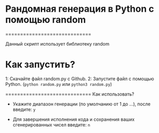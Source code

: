 <h1>Рандомная генерация в Python с помощью random</h1>
  
=============================

Данный скрипт использует библиотеку random

Как запустить?
=============================

1: Скачайте файл random.py с Github.
2: Запустите файл с помощью Python. (`python random.py` или `python3 random.py`)

=============================
Как использовать?

* Укажите диапазон генерации (по умолчанию от 1 до ...), после введите: `y`

* Для завершения исполнения кода и сохранения ваших сгенерированных чисел введите: `n`
